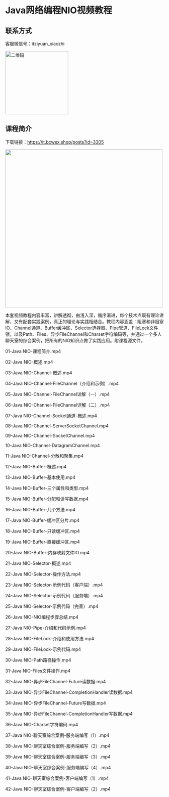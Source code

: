 # Java网络编程NIO视频教程

## 联系方式

客服微信号：itziyuan_xiaozhi

<img src="https://ziyuanyun.oss-cn-guangzhou.aliyuncs.com/common/20240614073449/666b82192834a.jpg" width="200" height="200" alt="二维码">

## 课程简介

下载链接：https://it.bcwex.shop/posts?id=3305

<img src="https://ziyuanyun.oss-cn-guangzhou.aliyuncs.com/yun/20240515185119/664493a730c41.jpg" width="500" alt="">

  

 本套视频教程内容丰富，讲解透彻，由浅入深，循序渐进，每个技术点既有理论讲解，又有配套实践案例，真正的理论与实践相结合。教程内容涵盖：阻塞和非阻塞IO、Channel通道、Buffer缓冲区、Selector选择器、Pipe管道、FileLock文件锁，以及Path、Files、异步FileChannel和Charset字符编码等，并通过一个多人聊天室的综合案例，把所有的NIO知识点做了实践应用。附课程源文件。

 01-Java NIO-课程简介.mp4

 02-Java NIO-概述.mp4

 03-Java NIO-Channel-概述.mp4

 04-Java NIO-Channel-FileChannel（介绍和示例）.mp4

 05-Java NIO-Channel-FileChannel详解（一）.mp4

 06-Java NIO-Channel-FileChannel详解（二）.mp4

 07-Java NIO-Channel-Socket通道-概述.mp4

 08-Java NIO-Channel-ServerSocketChannel.mp4

 09-Java NIO-Channel-SocketChannel.mp4

 10-Java NIO-Channel-DatagramChannel.mp4

 11-Java NIO-Channel-分散和聚集.mp4

 12-Java NIO-Buffer-概述.mp4

 13-Java NIO-Buffer-基本使用.mp4

 14-Java NIO-Buffer-三个属性和类型.mp4

 15-Java NIO-Buffer-分配和读写数据.mp4

 16-Java NIO-Buffer-几个方法.mp4

 17-Java NIO-Buffer-缓冲区分片.mp4

 18-Java NIO-Buffer-只读缓冲区.mp4

 19-Java NIO-Buffer-直接缓冲区.mp4

 20-Java NIO-Buffer-内存映射文件IO.mp4

 21-Java NIO-Selector-概述.mp4

 22-Java NIO-Selector-操作方法.mp4

 23-Java NIO-Selector-示例代码（客户端）.mp4

 24-Java NIO-Selector-示例代码（服务端）.mp4

 25-Java NIO-Selector-示例代码（完善）.mp4

 26-Java NIO-NIO编程步骤总结.mp4

 27-Java NIO-Pipe-介绍和代码示例.mp4

 28-Java NIO-FileLock-介绍和使用方法.mp4

 29-Java NIO-FileLock-示例代码.mp4

 30-Java NIO-Path路径操作.mp4

 31-Java NIO-Files文件操作.mp4

 32-Java NIO-异步FileChannel-Future读数据.mp4

 33-Java NIO-异步FileChannel-CompletionHandler读数据.mp4

 34-Java NIO-异步FileChannel-Future写数据.mp4

 35-Java NIO-异步FileChannel-CompletionHandler写数据.mp4

 36-Java NIO-Charset字符编码.mp4

 37-Java NIO-聊天室综合案例-服务端编写（1）.mp4

 38-Java NIO-聊天室综合案例-服务端编写（2）.mp4

 39-Java NIO-聊天室综合案例-服务端编写（3）.mp4

 40-Java NIO-聊天室综合案例-服务端编写（4）.mp4

 41-Java NIO-聊天室综合案例-客户端编写（1）.mp4

 42-Java NIO-聊天室综合案例-客户端编写（2）.mp4

  